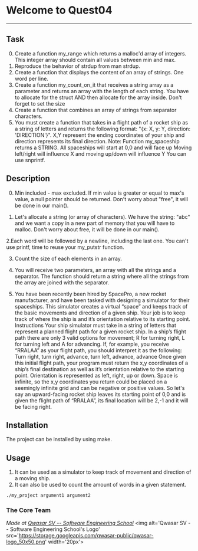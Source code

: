 # Welcome to Quest04
***

## Task
0. Create a function my_range which returns a malloc'd array of integers. This integer array should contain all values between min and max.
1. Reproduce the behavior of strdup from man strdup.
2. Create a function that displays the content of an array of strings. One word per line.
3. Create a function my_count_on_it that receives a string array as a parameter and returns an array with the length of each string.
You have to allocate for the struct AND then allocate for the array inside. Don't forget to set the size
4. Create a function that combines an array of strings from separator characters.
5. You must create a function that takes in a flight path of a rocket ship as a string of letters and returns the following format:
"{x: X, y: Y, direction: 'DIRECTION'}". 
X,Y represent the ending coordinates of your ship and direction represents its final direction.
Note:
Function my_spaceship returns a STRING.
All spaceships will start at 0,0 and will face up
Moving left/right will influence X and moving up/down will influence Y
You can use snprintf.

## Description
0. Min included - max excluded.
If min value is greater or equal to max's value, a null pointer should be returned.
Don't worry about "free", it will be done in our main().


1. Let's allocate a string (or array of characters).
We have the string: "abc" and we want a copy in a new part of memory that you will have to malloc.
Don't worry about free, it will be done in our main().


2.Each word will be followed by a newline, including the last one.
You can't use printf, time to reuse your my_putstr function.


3. Count the size of each elements in an array.

4. You will receive two parameters, an array with all the strings and a separator.
The function should return a string where all the strings from the array are joined with the separator.


5. You have been recently been hired by SpacePro, a new rocket manufacturer, and have been tasked with designing a simulator for their spaceships. 
This simulator creates a virtual “space” and keeps track of the basic movements and direction of a given ship. 
Your job is to keep track of where the ship is and it’s orientation relative to its starting point.
Instructions
Your ship simulator must take in a string of letters that represent a planned flight path for a given rocket ship.
In a ship’s flight path there are only 3 valid options for movement; R for turning right, L for turning left and A for advancing.
If, for example, you receive “RRALAA” as your flight path, you should interpret it as the following:
Turn right, turn right, advance, turn left, advance, advance
Once given this initial flight path, your program must return the x,y coordinates of a ship’s final destination as well as it’s orientation relative to the starting point.
Orientation is represented as left, right, up or down.
Space is infinite, so the x,y coordinates you return could be placed on a seemingly infinite grid and can be negative or positive values.
So let's say an upward-facing rocket ship leaves its starting point of 0,0 and is given the flight path of “RRALAA”, its final location will be 2,-1 and it will be facing right.

## Installation
The project can be installed by using make.

## Usage
1. It can be used as a simulator to keep track of movement and direction of a moving ship.
2. It can also be used to count the amount of words in a given statement.
```
./my_project argument1 argument2
```

### The Core Team


<span><i>Made at <a href='https://qwasar.io'>Qwasar SV -- Software Engineering School</a></i></span>
<span><img alt='Qwasar SV -- Software Engineering School's Logo' src='https://storage.googleapis.com/qwasar-public/qwasar-logo_50x50.png' width='20px'></span>
